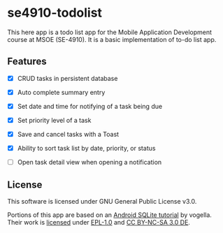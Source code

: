 # se4910-todolist

This here app is a todo list app for the Mobile Application Development course
at MSOE (SE-4910). It is a basic implementation of to-do list app.


## Features

- [x] CRUD tasks in persistent database
- [x] Auto complete summary entry
- [x] Set date and time for notifying of a task being due
- [x] Set priority level of a task
- [x] Save and cancel tasks with a Toast
- [x] Ability to sort task list by date, priority, or status
- [ ] Open task detail view when opening a notification


## License

This software is licensed under GNU General Public License v3.0.

Portions of this app are based on an [Android SQLite tutorial][sqlite-tutorial]
by vogella. Their work is [licensed](http://www.vogella.com/license.html) under
[EPL-1.0][] and [CC BY-NC-SA 3.0 DE][CC].

[CC]: https://creativecommons.org/licenses/by-nc-sa/3.0/de/deed.en
[EPL-1.0]: https://spdx.org/licenses/EPL-1.0.html
[sqlite-tutorial]: http://www.vogella.com/tutorials/AndroidSQLite/article.html

